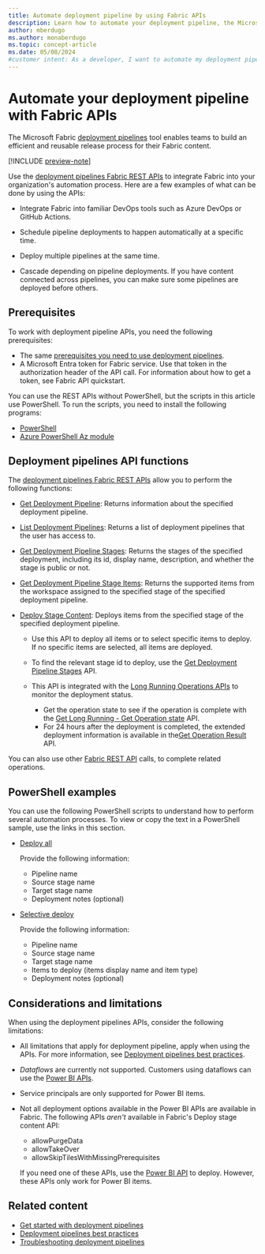 ```yaml
---
title: Automate deployment pipeline by using Fabric APIs
description: Learn how to automate your deployment pipeline, the Microsoft Fabric Application lifecycle management (ALM) tool, by using Fabric APIs.
author: mberdugo
ms.author: monaberdugo
ms.topic: concept-article
ms.date: 05/08/2024
#customer intent: As a developer, I want to automate my deployment pipeline using Fabric APIs so that I can streamline the release process.
---
```


# Automate your deployment pipeline with Fabric APIs

The Microsoft Fabric [deployment pipelines](intro-to-deployment-pipelines.md) tool enables teams to build an efficient and reusable release process for their Fabric content.

[!INCLUDE [preview-note](../../includes/feature-preview-note.md)]

Use the [deployment pipelines Fabric REST APIs](/rest/api/fabric/core/deployment-pipelines) to integrate Fabric into your organization's automation process. Here are a few examples of what can be done by using the APIs:

* Integrate Fabric into familiar DevOps tools such as Azure DevOps or GitHub Actions.

* Schedule pipeline deployments to happen automatically at a specific time.

* Deploy multiple pipelines at the same time.

* Cascade depending on pipeline deployments. If you have content connected across pipelines, you can make sure some pipelines are deployed before others.

## Prerequisites

To work with deployment pipeline APIs, you need the following prerequisites:

* The same [prerequisites you need to use deployment pipelines](./get-started-with-deployment-pipelines.md#prerequisites).
* A Microsoft Entra token for Fabric service. Use that token in the authorization header of the API call. For information about how to get a token, see Fabric API quickstart.

You can use the REST APIs without PowerShell, but the scripts in this article use PowerShell. To run the scripts, you need to install the following programs:

* [PowerShell](/powershell/scripting/install/installing-powershell)
* [Azure PowerShell Az module](/powershell/azure/install-azure-powershell)

## Deployment pipelines API functions

The [deployment pipelines Fabric REST APIs](/rest/api/fabric/core/deployment-pipelines) allow you to perform the following functions:

* [Get Deployment Pipeline](/rest/api/fabric/core/deployment-pipelines/get-deployment-pipeline): Returns information about the specified deployment pipeline.
* [List Deployment Pipelines](/rest/api/fabric/core/deployment-pipelines/list-deployment-pipelines): Returns a list of deployment pipelines that the user has access to.
* [Get Deployment Pipeline Stages](/rest/api/fabric/core/deployment-pipelines/get-deployment-pipeline-stages): Returns the stages of the specified deployment, including its id, display name, description, and whether the stage is public or not.
* [Get Deployment Pipeline Stage Items](/rest/api/fabric/core/deployment-pipelines/get-deployment-pipeline-stage-items): Returns the supported items from the workspace assigned to the specified stage of the specified deployment pipeline.
* [Deploy Stage Content](/rest/api/fabric/core/deployment-pipelines/deploy-stage-content): Deploys items from the specified stage of the specified deployment pipeline.

  * Use this API to deploy all items or to select specific items to deploy. If no specific items are selected, all items are deployed.
  * To find the relevant stage id to deploy, use the [Get Deployment Pipeline Stages](/rest/api/fabric/core/deployment-pipelines/get-deployment-pipeline-stages) API.
  * This API is integrated with the [Long Running Operations APIs](/rest/api/fabric/core/long-running-operations) to monitor the deployment status.

    * Get the operation state to see if the operation is complete with the [Get Long Running  - Get Operation state](/rest/api/fabric/core/long-running-operations/get-operation-state) API.
    * For 24 hours after the deployment is completed, the extended deployment information is available in the[Get Operation Result](/rest/api/fabric/core/long-running-operations/get-operation-result) API.

You can also use other [Fabric REST API](/rest/api/fabric/) calls, to complete related operations.

## PowerShell examples

You can use the following PowerShell scripts to understand how to perform several automation processes. To view or copy the text in a PowerShell sample, use the links in this section.

* [Deploy all](https://microsofteur-my.sharepoint.com/:u:/g/personal/lialezra_microsoft_com/EelWAzYXIkxGgQChiuqE7PYBRYRlFL8mCV93Wx0CsjBTyA?e=h8S89e)

  Provide the following information:

  * Pipeline name
  * Source stage name
  * Target stage name
  * Deployment notes (optional)

* [Selective deploy](https://microsofteur-my.sharepoint.com/:u:/g/personal/lialezra_microsoft_com/EdZ4KzPPEMxGk0abRZ-0uuQBv7O73CSJo0YGgdBJcRiQ8Q?e=MKpMFy)

  Provide the following information:

  * Pipeline name
  * Source stage name
  * Target stage name
  * Items to deploy (items display name and item type)
  * Deployment notes (optional)

## Considerations and limitations

When using the deployment pipelines APIs, consider the following limitations:

* All limitations that apply for deployment pipeline, apply when using the APIs. For more information, see [Deployment pipelines best practices](./understand-the-deployment-process.md#considerations-and-limitations).
* *Dataflows* are currently not supported. Customers using dataflows can use the [Power BI APIs](./pipeline-automation.md).
* Service principals are only supported for Power BI items.
* Not all deployment options available in the Power BI APIs are available in Fabric. The following APIs *aren't* available in Fabric's Deploy stage content API:

  * allowPurgeData
  * allowTakeOver
  * allowSkipTilesWithMissingPrerequisites

  If you need one of these APIs, use the [Power BI API](./pipeline-automation.md) to deploy. However, these APIs only work for Power BI items.

## Related content

* [Get started with deployment pipelines](get-started-with-deployment-pipelines.md)
* [Deployment pipelines best practices](../best-practices-cicd.md)
* [Troubleshooting deployment pipelines](../troubleshoot-cicd.md)
